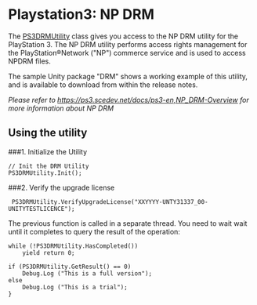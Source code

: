 Playstation3: NP DRM
====================


The [PS3DRMUtility](ScriptRef:PS3DRMUtility.html) class gives you access to the NP DRM utility for the PlayStation 3. The NP DRM utility performs access rights management for the PlayStation®Network ("NP") commerce service and is used to access NPDRM files.

The sample Unity package "DRM" shows a working example of this utility, and is available to download from within the release notes.

_Please refer to https://ps3.scedev.net/docs/ps3-en,NP_DRM-Overview for more information about NP DRM_

Using the utility
-----------------


###1. Initialize the Utility



````
// Init the DRM Utility
PS3DRMUtility.Init();

````

###2. Verify the upgrade license


	 PS3DRMUtility.VerifyUpgradeLicense("XXYYYY-UNTY31337_00-UNITYTESTLICENCE");

The previous function is called in a separate thread. You need to wait wait until it completes to query the result of the operation:



````
while (!PS3DRMUtility.HasCompleted())
    yield return 0;
		
if (PS3DRMUtility.GetResult() == 0) 
    Debug.Log ("This is a full version");
else
    Debug.Log ("This is a trial");
}

````
